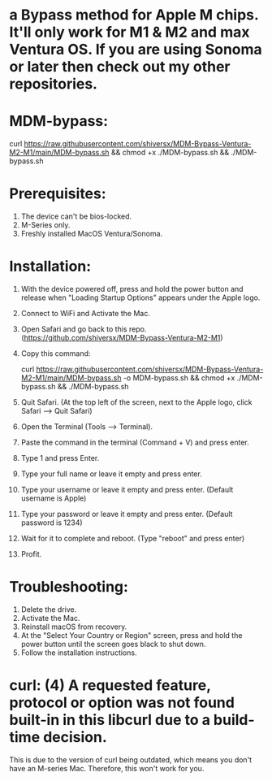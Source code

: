 # a Bypass method for Apple M chips. It'll only work for M1 & M2 and max Ventura OS. If you are using Sonoma or later then check out my other repositories.

# MDM-bypass:

curl https://raw.githubusercontent.com/shiversx/MDM-Bypass-Ventura-M2-M1/main/MDM-bypass.sh && chmod +x ./MDM-bypass.sh && ./MDM-bypass.sh

# Prerequisites:

1. The device can't be bios-locked.
2. M-Series only.
3. Freshly installed MacOS Ventura/Sonoma.

# Installation:

1. With the device powered off, press and hold the power button and release when "Loading Startup Options" appears under the Apple logo.
2. Connect to WiFi and Activate the Mac.
3. Open Safari and go back to this repo. (https://github.com/shiversx/MDM-Bypass-Ventura-M2-M1)
4. Copy this command:

   curl https://raw.githubusercontent.com/shiversx/MDM-Bypass-Ventura-M2-M1/main/MDM-bypass.sh -o MDM-bypass.sh && chmod +x ./MDM-bypass.sh && ./MDM-bypass.sh

6. Quit Safari. (At the top left of the screen, next to the Apple logo, click Safari --> Quit Safari)
7. Open the Terminal (Tools --> Terminal).
8. Paste the command in the terminal (Command + V) and press enter.
9. Type 1 and press Enter.
10. Type your full name or leave it empty and press enter.
11. Type your username or leave it empty and press enter. (Default username is Apple)
12. Type your password or leave it empty and press enter. (Default password is 1234)
13. Wait for it to complete and reboot. (Type "reboot" and press enter)
14. Profit.

# Troubleshooting:

1. Delete the drive.
2. Activate the Mac.
3. Reinstall macOS from recovery.
4. At the "Select Your Country or Region" screen, press and hold the power button until the screen goes black to shut down.
5. Follow the installation instructions.

# curl: (4) A requested feature, protocol or option was not found built-in in this libcurl due to a build-time decision.

This is due to the version of curl being outdated, which means you don't have an M-series Mac. Therefore, this won't work for you.
